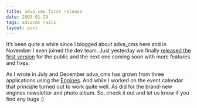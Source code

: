 ```yaml
---
title: adva_cms first release
date: 2009-01-29
tags: advacms rails
layout: post
---
```

It’s been quite a while since I blogged about adva_cms here and in November I even joined the dev team. Just yesterday we finally [released the first version](http://adva-cms.org/2009/1/20/adva-cms-0-1-0-released) for the public and the next one coming soon with more features and fixes.

As I wrote in July and December adva_cms has grown from three applications using the [Engines](http://rails-engines.org/). And while I worked on the event calendar that principle turned out to work quite well. As did for the brand-new engines newsletter and photo album. So, check it out and let us know if you find any bugs :)

